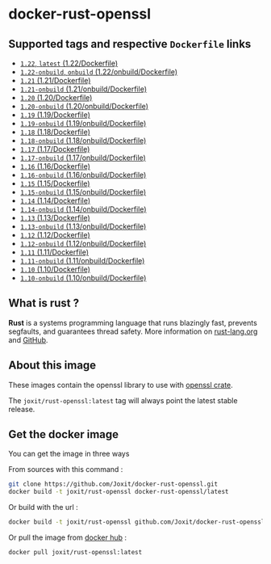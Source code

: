 # docker-rust-openssl

## Supported tags and respective `Dockerfile` links

-   [`1.22`, `latest` (1.22/Dockerfile)](https://github.com/Joxit/docker-rust-openssl/tree/master/1.22)
-   [`1.22-onbuild`, `onbuild` (1.22/onbuild/Dockerfile)](https://github.com/Joxit/docker-rust-openssl/tree/master/1.22/onbuild)
-   [`1.21` (1.21/Dockerfile)](https://github.com/Joxit/docker-rust-openssl/tree/master/1.21)
-   [`1.21-onbuild` (1.21/onbuild/Dockerfile)](https://github.com/Joxit/docker-rust-openssl/tree/master/1.21/onbuild)
-   [`1.20` (1.20/Dockerfile)](https://github.com/Joxit/docker-rust-openssl/tree/master/1.20)
-   [`1.20-onbuild` (1.20/onbuild/Dockerfile)](https://github.com/Joxit/docker-rust-openssl/tree/master/1.20/onbuild)
-   [`1.19` (1.19/Dockerfile)](https://github.com/Joxit/docker-rust-openssl/tree/master/1.19)
-   [`1.19-onbuild` (1.19/onbuild/Dockerfile)](https://github.com/Joxit/docker-rust-openssl/tree/master/1.19/onbuild)
-   [`1.18` (1.18/Dockerfile)](https://github.com/Joxit/docker-rust-openssl/tree/master/1.18)
-   [`1.18-onbuild` (1.18/onbuild/Dockerfile)](https://github.com/Joxit/docker-rust-openssl/tree/master/1.18/onbuild)
-   [`1.17` (1.17/Dockerfile)](https://github.com/Joxit/docker-rust-openssl/tree/master/1.17)
-   [`1.17-onbuild` (1.17/onbuild/Dockerfile)](https://github.com/Joxit/docker-rust-openssl/tree/master/1.17/onbuild)
-   [`1.16` (1.16/Dockerfile)](https://github.com/Joxit/docker-rust-openssl/tree/master/1.16)
-   [`1.16-onbuild` (1.16/onbuild/Dockerfile)](https://github.com/Joxit/docker-rust-openssl/tree/master/1.16/onbuild)
-   [`1.15` (1.15/Dockerfile)](https://github.com/Joxit/docker-rust-openssl/tree/master/1.15)
-   [`1.15-onbuild` (1.15/onbuild/Dockerfile)](https://github.com/Joxit/docker-rust-openssl/tree/master/1.15/onbuild)
-   [`1.14` (1.14/Dockerfile)](https://github.com/Joxit/docker-rust-openssl/tree/master/1.14)
-   [`1.14-onbuild` (1.14/onbuild/Dockerfile)](https://github.com/Joxit/docker-rust-openssl/tree/master/1.14/onbuild)
-   [`1.13` (1.13/Dockerfile)](https://github.com/Joxit/docker-rust-openssl/tree/master/1.13)
-   [`1.13-onbuild` (1.13/onbuild/Dockerfile)](https://github.com/Joxit/docker-rust-openssl/tree/master/1.13/onbuild)
-   [`1.12` (1.12/Dockerfile)](https://github.com/Joxit/docker-rust-openssl/tree/master/1.12)
-   [`1.12-onbuild` (1.12/onbuild/Dockerfile)](https://github.com/Joxit/docker-rust-openssl/tree/master/1.12/onbuild)
-   [`1.11` (1.11/Dockerfile)](https://github.com/Joxit/docker-rust-openssl/tree/master/1.11)
-   [`1.11-onbuild` (1.11/onbuild/Dockerfile)](https://github.com/Joxit/docker-rust-openssl/tree/master/1.11/onbuild)
-   [`1.10` (1.10/Dockerfile)](https://github.com/Joxit/docker-rust-openssl/tree/master/1.10)
-   [`1.10-onbuild` (1.10/onbuild/Dockerfile)](https://github.com/Joxit/docker-rust-openssl/tree/master/1.10/onbuild)

## What is rust ?

**Rust** is a systems programming language that runs blazingly fast, prevents segfaults, and guarantees thread safety.
More information on [rust-lang.org](https://www.rust-lang.org/) and [GitHub](https://github.com/rust-lang/rust).

## About this image

These images contain the openssl library to use with [openssl crate](https://crates.io/crates/openssl).

The `joxit/rust-openssl:latest` tag will always point the latest stable release.

## Get the docker image

You can get the image in three ways

From sources with this command :

```sh
git clone https://github.com/Joxit/docker-rust-openssl.git
docker build -t joxit/rust-openssl docker-rust-openssl/latest
```

Or build with the url :

```sh
docker build -t joxit/rust-openssl github.com/Joxit/docker-rust-openssl#master:latest
```

Or pull the image from [docker hub](https://hub.docker.com/r/joxit/rust-openssl/) :

```sh
docker pull joxit/rust-openssl:latest
```
